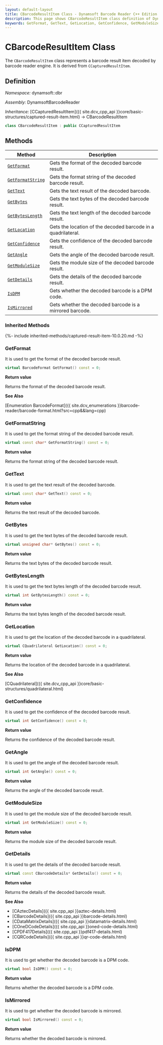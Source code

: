 ```yaml
---
layout: default-layout
title: CBarcodeResultItem Class - Dynamsoft Barcode Reader C++ Edition API Reference
description: This page shows CBarcodeResultItem class definition of Dynamsoft Barcode Reader SDK C++ Edition.
keywords: GetFormat, GetText, GetLocation, GetConfidence, GetModuleSize, CBarcodeResultItem, api reference
---
```


# CBarcodeResultItem Class

The `CBarcodeResultItem` class represents a barcode result item decoded by barcode reader engine. It is derived from `CCapturedResultItem`.

## Definition

*Namespace:* dynamsoft::dbr

*Assembly:* DynamsoftBarcodeReader

*Inheritance:* [CCapturedResultItem]({{ site.dcv_cpp_api }}core/basic-structures/captured-result-item.html) -> CBarcodeResultItem

```cpp
class CBarcodeResultItem : public CCapturedResultItem
```

## Methods

| Method               | Description |
|----------------------|-------------|
| [`GetFormat`](#getformat) | Gets the format of the decoded barcode result. |
| [`GetFormatString`](#getformatstring) | Gets the format string of the decoded barcode result. |
| [`GetText`](#gettext) | Gets the text result of the decoded barcode. |
| [`GetBytes`](#getbytes) | Gets the text bytes of the decoded barcode result. |
| [`GetBytesLength`](#getbyteslength) | Gets the text length of the decoded barcode result. |
| [`GetLocation`](#getlocation) | Gets the location of the decoded barcode in a quadrilateral. |
| [`GetConfidence`](#getconfidence) | Gets the confidence of the decoded barcode result. |
| [`GetAngle`](#getangle) | Gets the angle of the decoded barcode result. |
| [`GetModuleSize`](#getmodulesize) | Gets the module size of the decoded barcode result. |
| [`GetDetails`](#getdetails) | Gets the details of the decoded barcode result. |
| [`IsDPM`](#isdpm) | Gets whether the decoded barcode is a DPM code. |
| [`IsMirrored`](#ismirrored) | Gets whether the decoded barcode is a mirrored barcode. |

### Inherited Methods

{%- include inherited-methods/captured-result-item-10.0.20.md -%}

### GetFormat

It is used to get the format of the decoded barcode result.

```cpp
virtual BarcodeFormat GetFormat() const = 0;
```

**Return value**

Returns the format of the decoded barcode result.

**See Also**

[Enumeration BarcodeFormat]({{ site.dcv_enumerations }}barcode-reader/barcode-format.html?src=cpp&&lang=cpp)

### GetFormatString

It is used to get the format string of the decoded barcode result.

```cpp
virtual const char* GetFormatString() const = 0;
```

**Return value**

Returns the format string of the decoded barcode result.

### GetText

It is used to get the text result of the decoded barcode.

```cpp
virtual const char* GetText() const = 0;
```

**Return value**

Returns the text result of the decoded barcode.

### GetBytes

It is used to get the text bytes of the decoded barcode result.

```cpp
virtual unsigned char* GetBytes() const = 0;
```

**Return value**

Returns the text bytes of the decoded barcode result.

### GetBytesLength

It is used to get the text bytes length of the decoded barcode result.

```cpp
virtual int GetBytesLength() const = 0;
```

**Return value**

Returns the text bytes length of the decoded barcode result.

### GetLocation

It is used to get the location of the decoded barcode in a quadrilateral.

```cpp
virtual CQuadrilateral GetLocation() const = 0;
```

**Return value**

Returns the location of the decoded barcode in a quadrilateral.

**See Also**

[CQuadrilateral]({{ site.dcv_cpp_api }}core/basic-structures/quadrilateral.html)

### GetConfidence

It is used to get the confidence of the decoded barcode result.

```cpp
virtual int GetConfidence() const = 0;
```

**Return value**

Returns the confidence of the decoded barcode result.

### GetAngle

It is used to get the angle of the decoded barcode result.

```cpp
virtual int GetAngle() const = 0;
```

**Return value**

Returns the angle of the decoded barcode result.

### GetModuleSize

It is used to get the module size of the decoded barcode result.

```cpp
virtual int GetModuleSize() const = 0;
```

**Return value**

Returns the module size of the decoded barcode result.

### GetDetails

It is used to get the details of the decoded barcode result.

```cpp
virtual const CBarcodeDetails* GetDetails() const = 0;	
```

**Return value**

Returns the details of the decoded barcode result.

**See Also**

- [CAztecDetails]({{ site.cpp_api }}aztec-details.html)
- [CBarcodeDetails]({{ site.cpp_api }}barcode-details.html)
- [CDataMatrixDetails]({{ site.cpp_api }}datamatrix-details.html)
- [COneDCodeDetails]({{ site.cpp_api }}oned-code-details.html)
- [CPDF417Details]({{ site.cpp_api }}pdf417-details.html)
- [CQRCodeDetails]({{ site.cpp_api }}qr-code-details.html)

### IsDPM

It is used to get whether the decoded barcode is a DPM code.

```cpp
virtual bool IsDPM() const = 0;
```

**Return value**

Returns whether the decoded barcode is a DPM code.

### IsMirrored

It is used to get whether the decoded barcode is mirrored.

```cpp
virtual bool IsMirrored() const = 0;
```

**Return value**

Returns whether the decoded barcode is mirrored.

